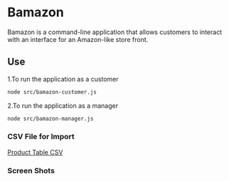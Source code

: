 # Bamazon

Bamazon is a command-line application that allows customers to interact with an interface for an Amazon-like store front.

## Use

1.To run the application as a customer

```bash
node src/bamazon-customer.js
```

2.To run the application as a manager

```bash
node src/bamazon-manager.js
```

### CSV File for Import

[Product Table CSV](./assets/csv/product_view.csv)

### Screen Shots


